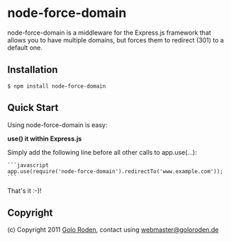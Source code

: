 # node-force-domain

node-force-domain is a middleware for the Express.js framework that allows you to have multiple domains, but forces them to redirect (301) to a default one.

## Installation

    $ npm install node-force-domain

## Quick Start

Using node-force-domain is easy:

**use() it within Express.js**

Simply add the following line before all other calls to app.use(...):

    ```javascript
    app.use(require('node-force-domain').redirectTo('www.example.com'));
    ```
That's it :-)!

## Copyright

(c) Copyright 2011 [Golo Roden](http://www.goloroden.de), contact using webmaster@goloroden.de
